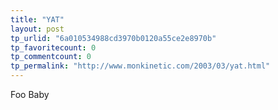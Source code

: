 ```yaml
---
title: "YAT"
layout: post
tp_urlid: "6a010534988cd3970b0120a55ce2e8970b"
tp_favoritecount: 0
tp_commentcount: 0
tp_permalink: "http://www.monkinetic.com/2003/03/yat.html"
---
```

Foo Baby
